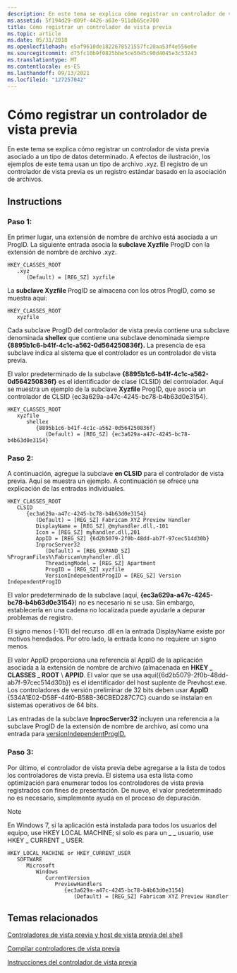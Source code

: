 ```yaml
---
description: En este tema se explica cómo registrar un controlador de vista previa asociado a un tipo de datos determinado.
ms.assetid: 5f194d29-d09f-4426-a63e-911db65ce700
title: Cómo registrar un controlador de vista previa
ms.topic: article
ms.date: 05/31/2018
ms.openlocfilehash: e5af9610de1822678521557fc20aa53f4e556e0e
ms.sourcegitcommit: d75fc10b9f0825bbe5ce5045c90d4045e3c53243
ms.translationtype: MT
ms.contentlocale: es-ES
ms.lasthandoff: 09/13/2021
ms.locfileid: "127257042"
---
```

# <a name="how-to-register-a-preview-handler"></a>Cómo registrar un controlador de vista previa

En este tema se explica cómo registrar un controlador de vista previa asociado a un tipo de datos determinado. A efectos de ilustración, los ejemplos de este tema usan un tipo de archivo .xyz. El registro de un controlador de vista previa es un registro estándar basado en la asociación de archivos.

## <a name="instructions"></a>Instructions

### <a name="step-1"></a>Paso 1:

En primer lugar, una extensión de nombre de archivo está asociada a un ProgID. La siguiente entrada asocia la **subclave Xyzfile** ProgID con la extensión de nombre de archivo .xyz.

```
HKEY_CLASSES_ROOT
   .xyz
      (Default) = [REG_SZ] xyzfile
```

La **subclave Xyzfile** ProgID se almacena con los otros ProgID, como se muestra aquí:

```
HKEY_CLASSES_ROOT
   xyzfile
```

Cada subclave ProgID del controlador de vista previa  contiene una subclave denominada **shellex** que contiene una subclave denominada siempre **{8895b1c6-b41f-4c1c-a562-0d564250836f}.** La presencia de esa subclave indica al sistema que el controlador es un controlador de vista previa.

El valor predeterminado de la subclave **{8895b1c6-b41f-4c1c-a562-0d564250836f}** es el identificador de clase (CLSID) del controlador. Aquí se muestra un ejemplo de la subclave **Xyzfile** ProgID, que asocia un controlador de CLSID {ec3a629a-a47c-4245-bc78-b4b63d0e3154}.

```
HKEY_CLASSES_ROOT
   xyzfile
      shellex
         {8895b1c6-b41f-4c1c-a562-0d564250836f}
            (Default) = [REG_SZ] {ec3a629a-a47c-4245-bc78-b4b63d0e3154}
```

### <a name="step-2"></a>Paso 2:

A continuación, agregue la subclave **en CLSID** para el controlador de vista previa. Aquí se muestra un ejemplo. A continuación se ofrece una explicación de las entradas individuales.

```
HKEY_CLASSES_ROOT
   CLSID
      {ec3a629a-a47c-4245-bc78-b4b63d0e3154}
         (Default) = [REG_SZ] Fabricam XYZ Preview Handler
         DisplayName = [REG_SZ] @myhandler.dll,-101
         Icon = [REG_SZ] myhandler.dll,201
         AppID = [REG_SZ] {6d2b5079-2f0b-48dd-ab7f-97cec514d30b}
         InprocServer32
            (Default) = [REG_EXPAND_SZ] %ProgramFiles%\Fabricam\myhandler.dll
            ThreadingModel = [REG_SZ] Apartment
            ProgID = [REG_SZ] xyzfile
            VersionIndependentProgID = [REG_SZ] Version IndependentProgID
```

El valor predeterminado de la subclave (aquí, **{ec3a629a-a47c-4245-bc78-b4b63d0e3154}**) no es necesario ni se usa. Sin embargo, establecerla en una cadena no localizada puede ayudarle a depurar problemas de registro.

El signo menos (-101) del recurso .dll en la entrada DisplayName existe por motivos heredados. Por otro lado, la entrada Icono no requiere un signo menos.

El valor AppID proporciona una referencia al AppID de la aplicación asociada a la extensión de nombre de archivo (almacenada en **HKEY \_ CLASSES \_ ROOT** \\ **APPID**. El valor que se usa aquí({6d2b5079-2f0b-48dd-ab7f-97cec514d30b}) es el identificador del host suplente de Prevhost.exe. Los controladores de versión preliminar de 32 bits deben usar **AppID** {534A1E02-D58F-44f0-B58B-36CBED287C7C} cuando se instalan en sistemas operativos de 64 bits.

Las entradas de la subclave **InprocServer32** incluyen una referencia a la subclave ProgID de la extensión de nombre de archivo, así como una entrada para [versionIndependentProgID.](../com/versionindependentprogid.md)

### <a name="step-3"></a>Paso 3:

Por último, el controlador de vista previa debe agregarse a la lista de todos los controladores de vista previa. El sistema usa esta lista como optimización para enumerar todos los controladores de vista previa registrados con fines de presentación. De nuevo, el valor predeterminado no es necesario, simplemente ayuda en el proceso de depuración.

> [!Note]  
> En Windows 7, si la aplicación está instalada para todos los usuarios del equipo, use HKEY LOCAL MACHINE; si solo es para un \_ \_ usuario, use HKEY \_ CURRENT \_ USER.

 

```
HKEY_LOCAL_MACHINE or HKEY_CURRENT_USER
   SOFTWARE
      Microsoft
         Windows
            CurrentVersion
               PreviewHandlers
                  {ec3a629a-a47c-4245-bc78-b4b63d0e3154}
                     (Default) = [REG_SZ] Fabricam XYZ Preview Handler
```

## <a name="related-topics"></a>Temas relacionados

<dl> <dt>

[Controladores de vista previa y host de vista previa del shell](preview-handlers.md)
</dt> <dt>

[Compilar controladores de vista previa](building-preview-handlers.md)
</dt> <dt>

[Instrucciones del controlador de vista previa](preview-handler-guidelines.md)
</dt> </dl>

 

 
